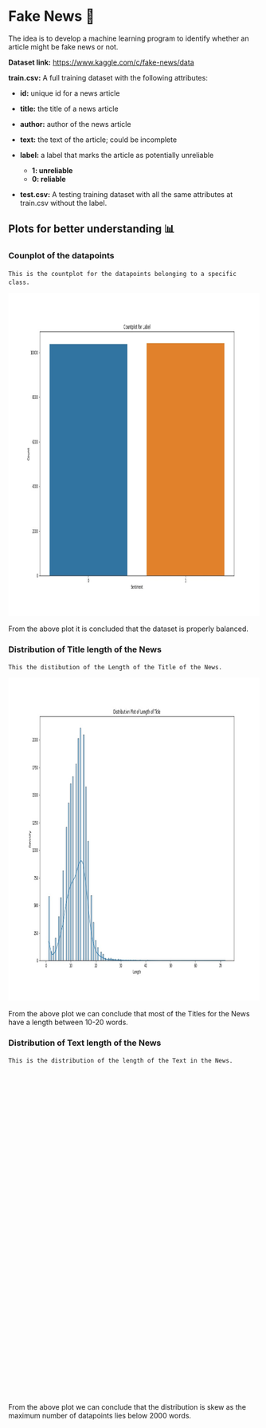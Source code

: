 # Fake News 📰

The idea is to develop a machine learning program to identify whether an article might be fake news or not.

**Dataset link:** https://www.kaggle.com/c/fake-news/data

**train.csv:** A full training dataset with the following attributes:
* **id:** unique id for a news article
* **title:** the title of a news article
* **author:** author of the news article
* **text:** the text of the article; could be incomplete
* **label:** a label that marks the article as potentially unreliable
    * **1: unreliable**
    * **0: reliable**

* **test.csv:** A testing training dataset with all the same attributes at train.csv without the label.

## Plots for better understanding 📊

### Counplot of the datapoints 
`This is the countplot for the datapoints belonging to a specific class.`
<p align=center>
   <img src="https://github.com/Ankit152/fake-news/blob/master/img/countplot.jpg" height=648>
</p>
From the above plot it is concluded that the dataset is properly balanced.

### Distribution of Title length of the News
`This the distibution of the Length of the Title of the News.` 
<p align=center>
   <img src="https://github.com/Ankit152/fake-news/blob/master/img/titleLenDis.jpg" height=648>
</p>
From the above plot we can conclude that most of the Titles for the News have a length between 10-20 words.

### Distribution of Text length of the News
`This is the distribution of the length of the Text in the News.`
<p align=center>
   <img arc="https://github.com/Ankit152/fake-news/blob/master/img/textLenDis.jpg" height=648>
</p>
From the above plot we can conclude that the distribution is skew as the maximum number of datapoints lies below 2000 words.
